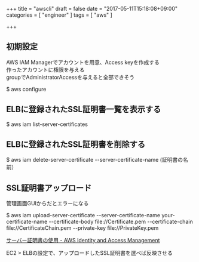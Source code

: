 +++
title = "awscli"
draft = false
date = "2017-05-11T15:18:08+09:00"
categories = [ "engineer" ]
tags = [ "aws" ]

+++

## 初期設定

AWS IAM Managerでアカウントを用意、Access keyを作成する  
作ったアカウントに権限を与える  
groupでAdministratorAccessを与えると全部できそう  

$ aws configure

## ELBに登録されたSSL証明書一覧を表示する

$ aws iam list-server-certificates

## ELBに登録されたSSL証明書を削除する

$ aws iam delete-server-certificate --server-certificate-name (証明書の名前）

## SSL証明書アップロード

管理画面GUIからだとエラーになる

$ aws iam upload-server-certificate --server-certificate-name your-certificate-name --certificate-body file://Certificate.pem --certificate-chain file://CertificateChain.pem --private-key file://PrivateKey.pem

[サーバー証明書の使用 \- AWS Identity and Access Management](http://docs.aws.amazon.com/ja_jp/IAM/latest/UserGuide/id_credentials_server-certs.html)

EC2 > ELBの設定で、アップロードしたSSL証明書を選べば反映させる
